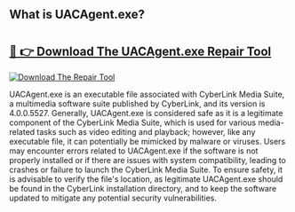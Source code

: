 ## What is UACAgent.exe? 

# <h2><a href="https://exedetect.com/download.php?UACAgent.exe">🔗 👉 Download The UACAgent.exe Repair Tool</a></h2>

[![Download The Repair Tool](https://exedetect.com/download-button.jpg)](https://exedetect.com/download.php?UACAgent.exe)

UACAgent.exe is an executable file associated with CyberLink Media Suite, a multimedia software suite published by CyberLink, and its version is 4.0.0.5527. Generally, UACAgent.exe is considered safe as it is a legitimate component of the CyberLink Media Suite, which is used for various media-related tasks such as video editing and playback; however, like any executable file, it can potentially be mimicked by malware or viruses. Users may encounter errors related to UACAgent.exe if the software is not properly installed or if there are issues with system compatibility, leading to crashes or failure to launch the CyberLink Media Suite. To ensure safety, it is advisable to verify the file's location, as legitimate UACAgent.exe should be found in the CyberLink installation directory, and to keep the software updated to mitigate any potential security vulnerabilities.